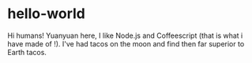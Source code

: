 # hello-world

Hi humans!
Yuanyuan here, I like Node.js and Coffeescript (that is what i have made of !).
I've had tacos on the moon and find then far superior to Earth tacos.
